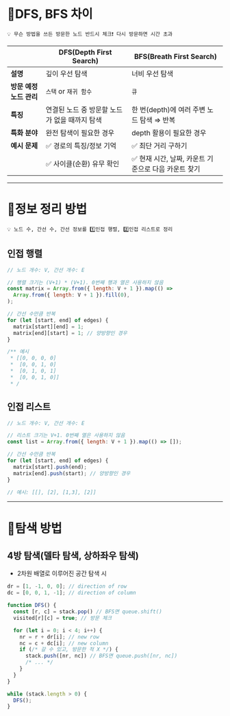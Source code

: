 # 📌DFS, BFS 차이

```
💡 무슨 방법을 쓰든 방문한 노드 반드시 체크❗ 다시 방문하면 시간 초과
```

|  | DFS(Depth First Search) | BFS(Breath First Search) |
| --- | --- | --- |
| **설명** | 깊이 우선 탐색 | 너비 우선 탐색 |
| **방문 예정 노드 관리** | `스택` or `재귀 함수` | `큐` |
| **특징** | 연결된 노드 중 방문할 노드가 없을 때까지 탐색 | 한 번(depth)에 여러 주변 노드 탐색 ⇒ 반복 |
| **특화 분야** | 완전 탐색이 필요한 경우 | depth 활용이 필요한 경우 |
| **예시 문제** | ✅ 경로의 특징/정보 기억 | ✅ 최단 거리 구하기 |
|  | ✅ 사이클(순환) 유무 확인 | ✅ 현재 시간, 날짜, 카운트 기준으로 다음 카운트 찾기 |

---

# 📌정보 정리 방법

```
💡 노드 수, 간선 수, 간선 정보를 1️⃣인접 행렬, 2️⃣인접 리스트로 정리
```

## 인접 행렬

```javascript
// 노드 개수: V, 간선 개수: E

// 행렬 크기는 (V+1) * (V+1). 0번째 행과 열은 사용하지 않음
const matrix = Array.from({ length: V + 1 }).map(() =>
  Array.from({ length: V + 1 }).fill(0),
);

// 간선 수만큼 반복
for (let [start, end] of edges) {
  matrix[start][end] = 1;
  matrix[end][start] = 1; // 양방향인 경우
}

/** 예시
 * [[0, 0, 0, 0]
 *  [0, 0, 1, 0]
 *  [0, 1, 0, 1]
 *  [0, 0, 1, 0]]
 * /
```

## 인접 리스트

```javascript
// 노드 개수: V, 간선 개수: E

// 리스트 크기는 V+1. 0번째 열은 사용하지 않음
const list = Array.from({ length: V + 1 }).map(() => []);

// 간선 수만큼 반복
for (let [start, end] of edges) {
  matrix[start].push(end);
  matrix[end].push(start); // 양방향인 경우
}

// 예시: [[], [2], [1,3], [2]]
```

---

# 📌탐색 방법

## 4방 탐색(델타 탐색, 상하좌우 탐색)

- 2차원 배열로 이루어진 공간 탐색 시

```javascript
dr = [1, -1, 0, 0]; // direction of row
dc = [0, 0, 1, -1]; // direction of column

function DFS() {
  const [r, c] = stack.pop() // BFS면 queue.shift()
  visited[r][c] = true; // 방문 체크

  for (let i = 0; i < 4; i++) {
    nr = r + dr[i]; // new row
    nc = c + dc[i]; // new column
    if (/* 갈 수 있고, 방문한 적 X */) {
      stack.push([nr, nc]) // BFS면 queue.push([nr, nc])
      /* ... */
    }
  }
}

while (stack.length > 0) {
  DFS();
}
```
